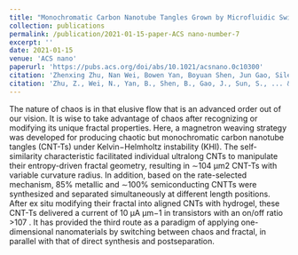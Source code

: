 ```yaml
---
title: "Monochromatic Carbon Nanotube Tangles Grown by Microfluidic Switching between Chaos and Fractals"
collection: publications
permalink: /publication/2021-01-15-paper-ACS nano-number-7
excerpt: ''
date: 2021-01-15
venue: 'ACS nano'
paperurl: 'https://pubs.acs.org/doi/abs/10.1021/acsnano.0c10300'
citation: 'Zhenxing Zhu, Nan Wei, Bowen Yan, Boyuan Shen, Jun Gao, Silei Sun, Huanhuan Xie, Hao Xiong, Chenxi Zhang, Rufan Zhang, Weizhong Qian, Song Fu, Lianmao Peng, and Fei Wei. 2021. Monochromatic Carbon Nanotube Tangles Grown by Microfluidic Switching between Chaos and Fractals, ACS Nano, 15: 5129-37'
citation: 'Zhu, Z., Wei, N., Yan, B., Shen, B., Gao, J., Sun, S., ... & Wei, F., ACS nano, 2021,15(3), 5129-5137.'
---
```

The nature of chaos is in that elusive flow that is an advanced order out of our vision. It is wise to take advantage of chaos after recognizing or modifying its unique fractal properties. Here, a magnetron weaving strategy was developed for producing chaotic but monochromatic carbon nanotube tangles (CNT-Ts) under Kelvin−Helmholtz instability (KHI). The self-similarity characteristic facilitated individual ultralong CNTs to manipulate their entropy-driven fractal geometry, resulting in ∼104 μm2 CNT-Ts with variable curvature radius. In addition, based on the rate-selected mechanism, 85% metallic and ∼100% semiconducting CNTTs were synthesized and separated simultaneously at different length positions. After ex situ modifying their fractal into aligned CNTs with hydrogel, these CNT-Ts delivered a current of 10 μA μm−1 in transistors with an on/off ratio >107 . It has provided the third route as a paradigm of applying one-dimensional nanomaterials by switching between chaos and fractal, in parallel with that of direct synthesis and postseparation.



